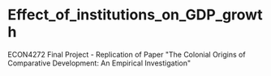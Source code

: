 # Effect_of_institutions_on_GDP_growth
ECON4272 Final Project - Replication of Paper "The Colonial Origins of Comparative Development: An Empirical Investigation"
